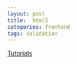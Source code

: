 ```yaml
---
layout: post
title:  html5
categories: frontend
tags: validation
---
```


[Tutorials](http://www.html5rocks.com/en/tutorials/)